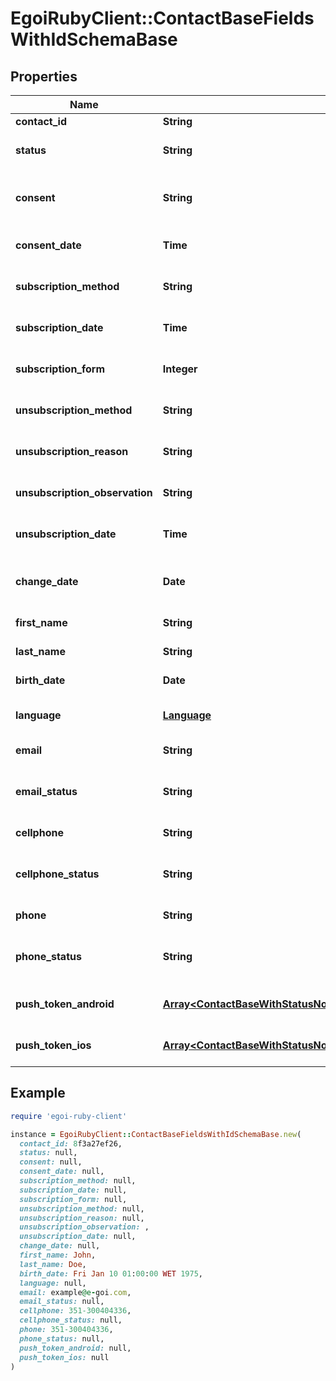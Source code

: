 # EgoiRubyClient::ContactBaseFieldsWithIdSchemaBase

## Properties

| Name | Type | Description | Notes |
| ---- | ---- | ----------- | ----- |
| **contact_id** | **String** |  | [optional] |
| **status** | **String** | Status of the contact | [optional][default to &#39;active&#39;] |
| **consent** | **String** | Contact consent | [optional][readonly][default to &#39;consent&#39;] |
| **consent_date** | **Time** | Date and hour of the contact consent | [optional][readonly] |
| **subscription_method** | **String** | Contact subscription method | [optional][readonly] |
| **subscription_date** | **Time** | Date and hour of the contact subscription | [optional][readonly] |
| **subscription_form** | **Integer** | Contact subscription form | [optional][readonly] |
| **unsubscription_method** | **String** | Contact unsubscription method | [optional][readonly] |
| **unsubscription_reason** | **String** | Contact unsubscription reason | [optional][readonly] |
| **unsubscription_observation** | **String** | Contact unsubscription observation | [optional][readonly] |
| **unsubscription_date** | **Time** | Contact unsubscription date | [optional][readonly] |
| **change_date** | **Date** | Last modification date of the contact | [optional][readonly] |
| **first_name** | **String** | First name of the contact | [optional] |
| **last_name** | **String** | Last name of the contact | [optional] |
| **birth_date** | **Date** | Birth date of the contact | [optional] |
| **language** | [**Language**](Language.md) |  | [optional][default to &#39;en&#39;] |
| **email** | **String** | Email of the contact | [optional] |
| **email_status** | **String** | Email channel status | [optional][readonly][default to &#39;active&#39;] |
| **cellphone** | **String** | Cellphone of the contact | [optional] |
| **cellphone_status** | **String** | Cellphone channel status | [optional][readonly][default to &#39;active&#39;] |
| **phone** | **String** | Phone of the contact | [optional] |
| **phone_status** | **String** | Phone channel status | [optional][readonly][default to &#39;active&#39;] |
| **push_token_android** | [**Array&lt;ContactBaseWithStatusNoRemovedFieldsSchemaBasePushTokenAndroidInner&gt;**](ContactBaseWithStatusNoRemovedFieldsSchemaBasePushTokenAndroidInner.md) | Android push token of the contact | [optional] |
| **push_token_ios** | [**Array&lt;ContactBaseWithStatusNoRemovedFieldsSchemaBasePushTokenIosInner&gt;**](ContactBaseWithStatusNoRemovedFieldsSchemaBasePushTokenIosInner.md) | IOS push token of the contact | [optional] |

## Example

```ruby
require 'egoi-ruby-client'

instance = EgoiRubyClient::ContactBaseFieldsWithIdSchemaBase.new(
  contact_id: 8f3a27ef26,
  status: null,
  consent: null,
  consent_date: null,
  subscription_method: null,
  subscription_date: null,
  subscription_form: null,
  unsubscription_method: null,
  unsubscription_reason: null,
  unsubscription_observation: ,
  unsubscription_date: null,
  change_date: null,
  first_name: John,
  last_name: Doe,
  birth_date: Fri Jan 10 01:00:00 WET 1975,
  language: null,
  email: example@e-goi.com,
  email_status: null,
  cellphone: 351-300404336,
  cellphone_status: null,
  phone: 351-300404336,
  phone_status: null,
  push_token_android: null,
  push_token_ios: null
)
```

